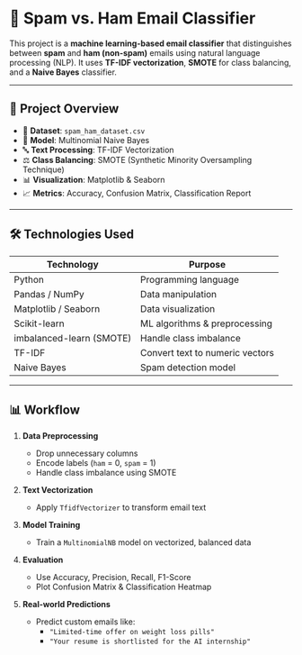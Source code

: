 # 📧 Spam vs. Ham Email Classifier

This project is a **machine learning-based email classifier** that distinguishes between **spam** and **ham (non-spam)** emails using natural language processing (NLP). It uses **TF-IDF vectorization**, **SMOTE** for class balancing, and a **Naive Bayes** classifier.

---

## 📌 Project Overview

- 📂 **Dataset**: `spam_ham_dataset.csv`  
- 🧠 **Model**: Multinomial Naive Bayes  
- 🔤 **Text Processing**: TF-IDF Vectorization  
- ⚖️ **Class Balancing**: SMOTE (Synthetic Minority Oversampling Technique)  
- 📊 **Visualization**: Matplotlib & Seaborn  
- 📈 **Metrics**: Accuracy, Confusion Matrix, Classification Report

---

## 🛠️ Technologies Used

| Technology | Purpose |
|-----------|---------|
| Python | Programming language |
| Pandas / NumPy | Data manipulation |
| Matplotlib / Seaborn | Data visualization |
| Scikit-learn | ML algorithms & preprocessing |
| imbalanced-learn (SMOTE) | Handle class imbalance |
| TF-IDF | Convert text to numeric vectors |
| Naive Bayes | Spam detection model |

---

## 📊 Workflow

1. **Data Preprocessing**
   - Drop unnecessary columns
   - Encode labels (`ham` = 0, `spam` = 1)
   - Handle class imbalance using SMOTE

2. **Text Vectorization**
   - Apply `TfidfVectorizer` to transform email text

3. **Model Training**
   - Train a `MultinomialNB` model on vectorized, balanced data

4. **Evaluation**
   - Use Accuracy, Precision, Recall, F1-Score
   - Plot Confusion Matrix & Classification Heatmap

5. **Real-world Predictions**
   - Predict custom emails like:
     - `"Limited-time offer on weight loss pills"`
     - `"Your resume is shortlisted for the AI internship"`


